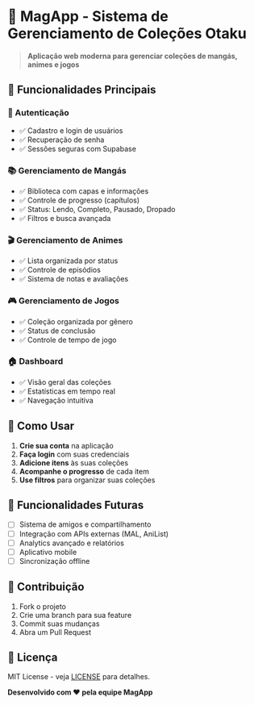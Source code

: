 # 🎯 MagApp - Sistema de Gerenciamento de Coleções Otaku

> **Aplicação web moderna para gerenciar coleções de mangás, animes e jogos**

## 🚀 Funcionalidades Principais

### 🔐 Autenticação
- ✅ Cadastro e login de usuários
- ✅ Recuperação de senha
- ✅ Sessões seguras com Supabase

### 📚 Gerenciamento de Mangás
- ✅ Biblioteca com capas e informações
- ✅ Controle de progresso (capítulos)
- ✅ Status: Lendo, Completo, Pausado, Dropado
- ✅ Filtros e busca avançada

### 🎬 Gerenciamento de Animes
- ✅ Lista organizada por status
- ✅ Controle de episódios
- ✅ Sistema de notas e avaliações

### 🎮 Gerenciamento de Jogos
- ✅ Coleção organizada por gênero
- ✅ Status de conclusão
- ✅ Controle de tempo de jogo

### 🏠 Dashboard
- ✅ Visão geral das coleções
- ✅ Estatísticas em tempo real
- ✅ Navegação intuitiva


## 📱 Como Usar

1. **Crie sua conta** na aplicação
2. **Faça login** com suas credenciais
3. **Adicione itens** às suas coleções
4. **Acompanhe o progresso** de cada item
5. **Use filtros** para organizar suas coleções

## 🔮 Funcionalidades Futuras

- [ ] Sistema de amigos e compartilhamento
- [ ] Integração com APIs externas (MAL, AniList)
- [ ] Analytics avançado e relatórios
- [ ] Aplicativo mobile
- [ ] Sincronização offline

## 🤝 Contribuição

1. Fork o projeto
2. Crie uma branch para sua feature
3. Commit suas mudanças
4. Abra um Pull Request

## 📄 Licença

MIT License - veja [LICENSE](LICENSE) para detalhes.

**Desenvolvido com ❤️ pela equipe MagApp**
